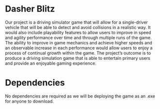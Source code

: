 # Dasher Blitz
Our project is a driving simulator game that will allow for a single-driver vehicle that will be able to 
detect and avoid collisions in a realistic way. It would also include playability features to allow users to improve in speed 
and agility performance over time and through multiple runs of the game. The ability to improve in game mechanics and achieve
higher speeds and an observable increase in each performance would allow users to enjoy a process of continual growth within the game. 
The project’s outcome is to produce a driving simulation game that is able to entertain primary users and provide an enjoyable gaming experience.

# Dependencies
No dependencies are required as we will be deploying the game as an .exe for anyone to download.
